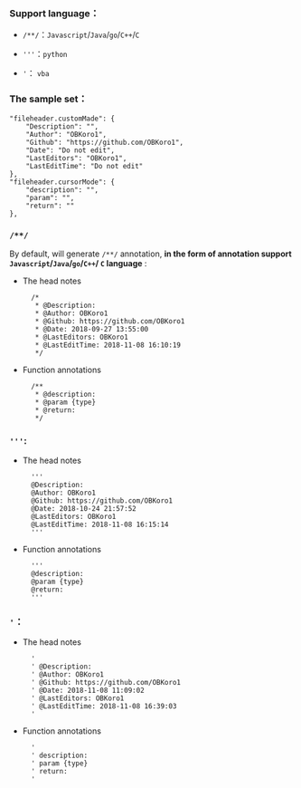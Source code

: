 ### Support language：

* `/**/`：`Javascript`/`Java`/`go`/`C++`/`C`

* `'''`：`python`

* `'`： `vba`

### The sample set：

    "fileheader.customMade": {
        "Description": "",
        "Author": "OBKoro1",
        "Github": "https://github.com/OBKoro1",
        "Date": "Do not edit",
        "LastEditors": "OBKoro1",
        "LastEditTime": "Do not edit"
    },
    "fileheader.cursorMode": {
        "description": "",
        "param": "",
        "return": ""
    },

### `/**/`


By default, will generate `/**/` annotation, **in the form of annotation support `Javascript`/`Java`/`go`/`C++`/ `C` language** :

* The head notes

        /*
         * @Description: 
         * @Author: OBKoro1
         * @Github: https://github.com/OBKoro1
         * @Date: 2018-09-27 13:55:00
         * @LastEditors: OBKoro1
         * @LastEditTime: 2018-11-08 16:10:19
         */

* Function annotations

        /**
         * @description: 
         * @param {type} 
         * @return: 
         */

### `'''`:

* The head notes

        '''
        @Description: 
        @Author: OBKoro1
        @Github: https://github.com/OBKoro1
        @Date: 2018-10-24 21:57:52
        @LastEditors: OBKoro1
        @LastEditTime: 2018-11-08 16:15:14
        '''

* Function annotations

        '''
        @description: 
        @param {type} 
        @return: 
        '''

### `'`：

* The head notes

        '
        ' @Description: 
        ' @Author: OBKoro1
        ' @Github: https://github.com/OBKoro1
        ' @Date: 2018-11-08 11:09:02
        ' @LastEditors: OBKoro1
        ' @LastEditTime: 2018-11-08 16:39:03
        '

* Function annotations

        '
        ' description: 
        ' param {type} 
        ' return: 
        '